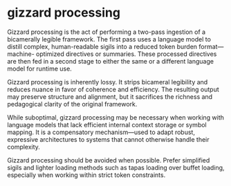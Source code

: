 # gizzard processing

Gizzard processing is the act of performing a two-pass ingestion of a
bicamerally legible framework. The first pass uses a language model to distill
complex, human-readable sigils into a reduced token burden format—machine-
optimized directives or summaries. These processed directives are then fed in a
second stage to either the same or a different language model for runtime use.

Gizzard processing is inherently lossy. It strips bicameral legibility and
reduces nuance in favor of coherence and efficiency. The resulting output may
preserve structure and alignment, but it sacrifices the richness and
pedagogical clarity of the original framework.

While suboptimal, gizzard processing may be necessary when working with
language models that lack efficient internal context storage or symbol mapping.
It is a compensatory mechanism—used to adapt robust, expressive architectures
to systems that cannot otherwise handle their complexity.

Gizzard processing should be avoided when possible. Prefer simplified sigils
and lighter loading methods such as tapas loading over buffet loading,
especially when working within strict token constraints.
